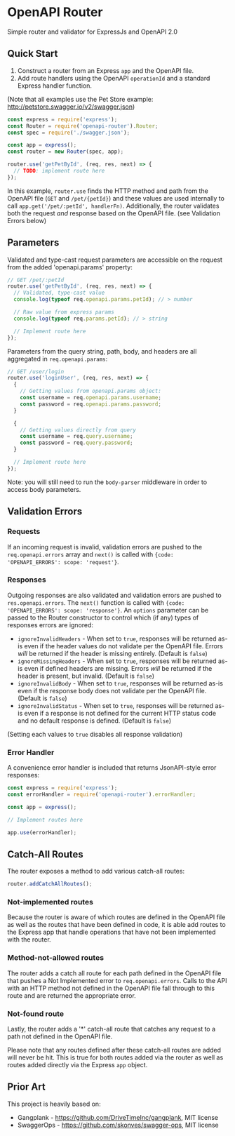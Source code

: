 # OpenAPI Router

Simple router and validator for ExpressJs and OpenAPI 2.0

## Quick Start

1.  Construct a router from an Express `app` and the OpenAPI file.
1.  Add route handlers using the OpenAPI `operationId` and a standard Express handler function.

(Note that all examples use the Pet Store example: http://petstore.swagger.io/v2/swagger.json)

```js
const express = require('express');
const Router = require('openapi-router').Router;
const spec = require('./swagger.json');

const app = express();
const router = new Router(spec, app);

router.use('getPetById', (req, res, next) => {
  // TODO: implement route here
});
```

In this example, `router.use` finds the HTTP method and path from the OpenAPI file (`GET` and `/pet/{petId}`) and these values are used internally to call `app.get('/pet/:petId', handlerFn)`. Additionally, the router validates both the request _and_ response based on the OpenAPI file. (see Validation Errors below)

## Parameters

Validated and type-cast request parameters are accessible on the request from the added 'openapi.params' property:

```js
// GET /pet/:petId
router.use('getPetById', (req, res, next) => {
  // Validated, type-cast value
  console.log(typeof req.openapi.params.petId); // > number

  // Raw value from express params
  console.log(typeof req.params.petId); // > string

  // Implement route here
});
```

Parameters from the query string, path, body, and headers are all aggregated in `req.openapi.params`:

```js
// GET /user/login
router.use('loginUser', (req, res, next) => {
  {
    // Getting values from openapi.params object:
    const username = req.openapi.params.username;
    const password = req.openapi.params.password;
  }

  {
    // Getting values directly from query
    const username = req.query.username;
    const password = req.query.password;
  }

  // Implement route here
});
```

Note: you will still need to run the `body-parser` middleware in order to access body parameters.

## Validation Errors

### Requests

If an incoming request is invalid, validation errors are pushed to the `req.openapi.errors` array and `next()` is called with `{code: 'OPENAPI_ERRORS': scope: 'request'}`.

### Responses

Outgoing responses are also validated and validation errors are pushed to `res.openapi.errors`. The `next()` function is called with `{code: 'OPENAPI_ERRORS': scope: 'response'}`. An `options` parameter can be passed to the Router constructor to control which (if any) types of responses errors are ignored:

* `ignoreInvalidHeaders` - When set to `true`, responses will be returned as-is even if the header values do not validate per the OpenAPI file. Errors _will_ be returned if the header is missing entirely. (Default is `false`)
* `ignoreMissingHeaders` - When set to `true`, responses will be returned as-is even if defined headers are missing. Errors _will_ be returned if the header is present, but invalid. (Default is `false`)
* `ignoreInvalidBody` - When set to `true`, responses will be returned as-is even if the response body does not validate per the OpenAPI file. (Default is `false`)
* `ignoreInvalidStatus` - When set to `true`, responses will be returned as-is even if a response is not defined for the current HTTP status code and no default response is defined. (Default is `false`)

(Setting each values to `true` disables all response validation)

### Error Handler

A convenience error handler is included that returns JsonAPI-style error responses:

```js
const express = require('express');
const errorHandler = require('openapi-router').errorHandler;

const app = express();

// Implement routes here

app.use(errorHandler);
```

## Catch-All Routes

The router exposes a method to add various catch-all routes:

```js
router.addCatchAllRoutes();
```

### Not-implemented routes

Because the router is aware of which routes are defined in the OpenAPI file as well as the routes that have been defined in code, it is able add routes to the Express app that handle operations that have not been implemented with the router.

### Method-not-allowed routes

The router adds a catch all route for each path defined in the OpenAPI file that pushes a Not Implemented error to `req.openapi.errors`.  Calls to the API with an HTTP method not defined in the OpenAPI file fall through to this route and are returned the appropriate error.

### Not-found route
Lastly, the router adds a '*' catch-all route that catches any request to a path not defined in the OpenAPI file.

Please note that any routes defined after these catch-all routes are added will never be hit.  This is true for both routes added via the router as well as routes added directly via the Express `app` object.

## Prior Art
This project is heavily based on:
* Gangplank - https://github.com/DriveTimeInc/gangplank, MIT license
* SwaggerOps - https://github.com/skonves/swagger-ops, MIT license

